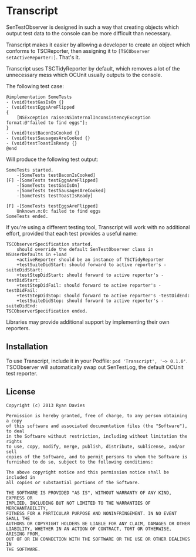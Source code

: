 Transcript
==========

SenTestObserver is designed in such a way that creating objects which output test data to the console can be more difficult than necessary.

Transcript makes it easier by allowing a developer to create an object which conforms to TSCReporter, then assigning it to `[TSCObserver setActiveReporter:]`. That's it.

Transcript uses TSCTidyReporter by default, which removes a lot of the unnecessary mess which OCUnit usually outputs to the console.

The following test case:

    @implementation SomeTests
    - (void)testGasIsOn {}
    - (void)testEggsAreFlipped
    {
        [NSException raise:NSInternalInconsistencyException format:@"failed to find eggs"];
    }
    - (void)testBaconIsCooked {}
    - (void)testSausagesAreCooked {}
    - (void)testToastIsReady {}
    @end

Will produce the following test output:

    SomeTests started.
        -[SomeTests testBaconIsCooked]
    [F]	-[SomeTests testEggsAreFlipped]
    	-[SomeTests testGasIsOn]
    	-[SomeTests testSausagesAreCooked]
    	-[SomeTests testToastIsReady]

    [F] -[SomeTests testEggsAreFlipped]
    	Unknown.m:0: failed to find eggs
    SomeTests ended.

If you're using a different testing tool, Transcript will work with no additional effort, provided that each test provides a useful name:

    TSCObserverSpecification started.
        should override the default SenTestObserver class in NSUserDefaults in +load
      	+activeReporter should be an instance of TSCTidyReporter
      	+testSuiteDidStart: should forward to active reporter's -suiteDidStart:
      	+testStepDidStart: should forward to active reporter's -testDidStart:
      	+testStepDidFail: should forward to active reporter's -testDidFail:
      	+testStepDidStop: should forward to active reporter's -testDidEnd:
      	+testSuiteDidStop: should forward to active reporter's -suiteDidEnd:
    TSCObserverSpecification ended.

Libraries may provide additional support by implementing their own reporters.

Installation
------------

To use Transcript, include it in your Podfile: `pod 'Transcript', '~> 0.1.0'`. TSCObserver will automatically swap out SenTestLog, the default OCUnit test reporter.

License
-------

    Copyright (c) 2013 Ryan Davies
    
    Permission is hereby granted, free of charge, to any person obtaining a copy
    of this software and associated documentation files (the "Software"), to deal
    in the Software without restriction, including without limitation the rights
    to use, copy, modify, merge, publish, distribute, sublicense, and/or sell
    copies of the Software, and to permit persons to whom the Software is
    furnished to do so, subject to the following conditions:
    
    The above copyright notice and this permission notice shall be included in
    all copies or substantial portions of the Software.
    
    THE SOFTWARE IS PROVIDED "AS IS", WITHOUT WARRANTY OF ANY KIND, EXPRESS OR
    IMPLIED, INCLUDING BUT NOT LIMITED TO THE WARRANTIES OF MERCHANTABILITY,
    FITNESS FOR A PARTICULAR PURPOSE AND NONINFRINGEMENT. IN NO EVENT SHALL THE
    AUTHORS OR COPYRIGHT HOLDERS BE LIABLE FOR ANY CLAIM, DAMAGES OR OTHER
    LIABILITY, WHETHER IN AN ACTION OF CONTRACT, TORT OR OTHERWISE, ARISING FROM,
    OUT OF OR IN CONNECTION WITH THE SOFTWARE OR THE USE OR OTHER DEALINGS IN
    THE SOFTWARE.
